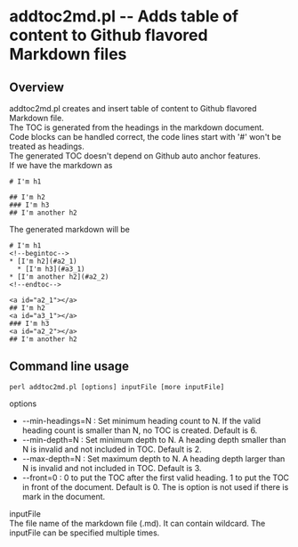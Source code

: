 # addtoc2md.pl -- Adds table of content to Github flavored Markdown files

## Overview

addtoc2md.pl creates and insert table of content to Github flavored Markdown file.  
The TOC is generated from the headings in the markdown document.  
Code blocks can be handled correct, the code lines start with '#' won't be treated as headings.  
The generated TOC doesn't depend on Github auto anchor features.  
If we have the markdown as

```
# I'm h1

## I'm h2
### I'm h3
## I'm another h2
```

The generated markdown will be

```
# I'm h1
<!--begintoc-->
* [I'm h2](#a2_1)
  * [I'm h3](#a3_1)
* [I'm another h2](#a2_2)
<!--endtoc-->

<a id="a2_1"></a>
## I'm h2
<a id="a3_1"></a>
### I'm h3
<a id="a2_2"></a>
## I'm another h2
```

## Command line usage
`perl addtoc2md.pl [options] inputFile [more inputFile]`

options

* --min-headings=N : Set minimum heading count to N. If the valid heading count is smaller than N, no TOC is created. Default is 6.
* --min-depth=N : Set minimum depth to N. A heading depth smaller than N is invalid and not included in TOC. Default is 2.
* --max-depth=N : Set maximum depth to N. A heading depth larger than N is invalid and not included in TOC. Default is 3.
* --front=0 : 0 to put the TOC after the first valid heading. 1 to put the TOC in front of the document. Default is 0. The is option is not used if there is <!--toc--> mark in the document.

inputFile  
The file name of the markdown file (.md). It can contain wildcard. The inputFile can be specified multiple times.
